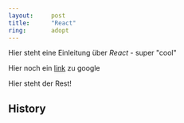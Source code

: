 ```yaml
---
layout:     post
title:      "React"
ring:       adopt
---
```


Hier steht eine Einleitung über *React* - super "cool"

Hier noch ein [link](http://www.google.de) zu google

<!--except-->

Hier steht der Rest!

History
-------
